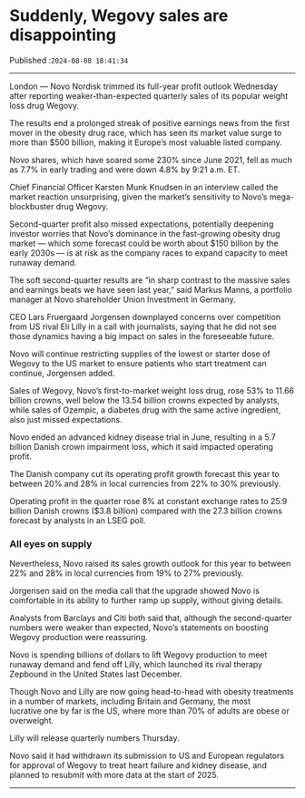 # Suddenly, Wegovy sales are disappointing

Published :`2024-08-08 18:41:34`

---

London — Novo Nordisk trimmed its full-year profit outlook Wednesday after reporting weaker-than-expected quarterly sales of its popular weight loss drug Wegovy.

The results end a prolonged streak of positive earnings news from the first mover in the obesity drug race, which has seen its market value surge to more than $500 billion, making it Europe’s most valuable listed company.

Novo shares, which have soared some 230% since June 2021, fell as much as 7.7% in early trading and were down 4.8% by 9:21 a.m. ET.

Chief Financial Officer Karsten Munk Knudsen in an interview called the market reaction unsurprising, given the market’s sensitivity to Novo’s mega-blockbuster drug Wegovy.

Second-quarter profit also missed expectations, potentially deepening investor worries that Novo’s dominance in the fast-growing obesity drug market — which some forecast could be worth about $150 billion by the early 2030s — is at risk as the company races to expand capacity to meet runaway demand.

The soft second-quarter results are “in sharp contrast to the massive sales and earnings beats we have seen last year,” said Markus Manns, a portfolio manager at Novo shareholder Union Investment in Germany.

CEO Lars Fruergaard Jorgensen downplayed concerns over competition from US rival Eli Lilly in a call with journalists, saying that he did not see those dynamics having a big impact on sales in the foreseeable future.

Novo will continue restricting supplies of the lowest or starter dose of Wegovy to the US market to ensure patients who start treatment can continue, Jorgensen added.

Sales of Wegovy, Novo’s first-to-market weight loss drug, rose 53% to 11.66 billion crowns, well below the 13.54 billion crowns expected by analysts, while sales of Ozempic, a diabetes drug with the same active ingredient, also just missed expectations.

Novo ended an advanced kidney disease trial in June, resulting in a 5.7 billion Danish crown impairment loss, which it said impacted operating profit.

The Danish company cut its operating profit growth forecast this year to between 20% and 28% in local currencies from 22% to 30% previously.

Operating profit in the quarter rose 8% at constant exchange rates to 25.9 billion Danish crowns ($3.8 billion) compared with the 27.3 billion crowns forecast by analysts in an LSEG poll.

### All eyes on supply

Nevertheless, Novo raised its sales growth outlook for this year to between 22% and 28% in local currencies from 19% to 27% previously.

Jorgensen said on the media call that the upgrade showed Novo is comfortable in its ability to further ramp up supply, without giving details.

Analysts from Barclays and Citi both said that, although the second-quarter numbers were weaker than expected, Novo’s statements on boosting Wegovy production were reassuring.

Novo is spending billions of dollars to lift Wegovy production to meet runaway demand and fend off Lilly, which launched its rival therapy Zepbound in the United States last December.

Though Novo and Lilly are now going head-to-head with obesity treatments in a number of markets, including Britain and Germany, the most lucrative one by far is the US, where more than 70% of adults are obese or overweight.

Lilly will release quarterly numbers Thursday.

Novo said it had withdrawn its submission to US and European regulators for approval of Wegovy to treat heart failure and kidney disease, and planned to resubmit with more data at the start of 2025.

---

